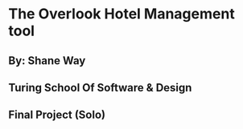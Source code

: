 # The Overlook Hotel Management tool

## By: Shane Way
## Turing School Of Software & Design
## Final Project (Solo)
